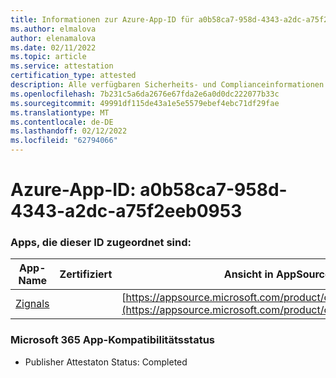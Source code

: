 ```yaml
---
title: Informationen zur Azure-App-ID für a0b58ca7-958d-4343-a2dc-a75f2eeb0953
ms.author: elmalova
author: elenamalova
ms.date: 02/11/2022
ms.topic: article
ms.service: attestation
certification_type: attested
description: Alle verfügbaren Sicherheits- und Complianceinformationen für a0b58ca7-958d-4343-a2dc-a75f2eeb0953.
ms.openlocfilehash: 7b231c5a6da2676e67fda2e6a0d0dc222077b33c
ms.sourcegitcommit: 49991df115de43a1e5e5579ebef4ebc71df29fae
ms.translationtype: MT
ms.contentlocale: de-DE
ms.lasthandoff: 02/12/2022
ms.locfileid: "62794066"
---
```

# <a name="azure-app-id-a0b58ca7-958d-4343-a2dc-a75f2eeb0953"></a>Azure-App-ID: a0b58ca7-958d-4343-a2dc-a75f2eeb0953


### <a name="apps-associated-with-this-id"></a>Apps, die dieser ID zugeordnet sind:
| **App-Name** | **Zertifiziert** | **Ansicht in AppSource** |
|--------------|---------------|-----------------------|
| [Zignals](https://docs.microsoft.com/microsoft-365-app-certification/forward/WA200003201) |  | [https://appsource.microsoft.com/product/office/WA200003201](https://appsource.microsoft.com/product/office/WA200003201) |

### <a name="microsoft-365-app-compliance-status"></a>Microsoft 365 App-Kompatibilitätsstatus
- Publisher Attestaton Status: Completed
